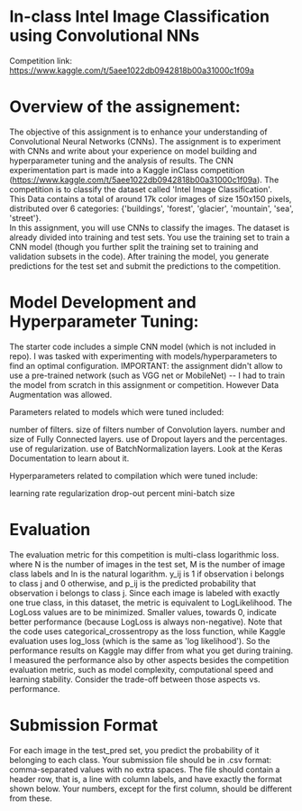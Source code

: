 # In-class Intel Image Classification using Convolutional NNs
Competition link: https://www.kaggle.com/t/5aee1022db0942818b00a31000c1f09a

# Overview of the assignement:
The objective of this assignment is to enhance your understanding of Convolutional Neural Networks (CNNs).
The assignment is to experiment with CNNs and write about your experience on model building and hyperparameter tuning and the analysis of results.
The CNN experimentation part is made into a Kaggle inClass competition (https://www.kaggle.com/t/5aee1022db0942818b00a31000c1f09a).
The competition is to classify the dataset called 'Intel Image Classification'.  
This Data contains a total of around 17k color images of size 150x150 pixels, distributed over 6 categories: {'buildings', 'forest', 'glacier', 'mountain', 'sea', 'street'}.  
In this assignment, you will use CNNs to classify the images. 
The dataset is already divided into training and test sets. 
You use the training set to train a CNN model (though you further split the training set to training and validation subsets in the code). 
After training the model, you generate predictions for the test set and submit the predictions to the competition.

# Model Development and Hyperparameter Tuning:

The starter code includes a simple CNN model (which is not included in repo). I was tasked with experimenting with models/hyperparameters to find an optimal configuration.
IMPORTANT: the assignment didn't allow to use a pre-trained network (such as VGG net or MobileNet) -- I had to train the model from scratch in this assignment or competition.  However Data Augmentation was allowed.

Parameters related to models which were tuned included:  

number of filters.
size of filters
number of Convolution layers.
number and size of Fully Connected layers.
use of Dropout layers and the percentages.
use of regularization.
use of BatchNormalization layers. Look at the Keras Documentation to learn about it.

Hyperparameters related to compilation which were tuned include:

learning rate
regularization
drop-out percent
mini-batch size 

# Evaluation
The evaluation metric for this competition is multi-class logarithmic loss.
where N is the number of images in the test set, M is the number of image class labels and ln is the natural logarithm. y_ij is 1 if observation i belongs to class j and 0 otherwise, and p_ij is the predicted probability that observation i belongs to class j. Since each image is labeled with exactly one true class, in this dataset, the metric is equivalent to LogLikelihood.
The LogLoss values are to be minimized. Smaller values, towards 0, indicate better performance (because LogLoss is always non-negative).
Note that the code uses categorical_crossentropy as the loss function, while Kaggle evaluation uses log_loss (which is the same as 'log likelihood').  So the performance results on Kaggle may differ from what you get during training.
I measured the performance also by other aspects besides the competition evaluation metric, such as model complexity, computational speed and learning stability. Consider the trade-off between those aspects vs. performance.

# Submission Format
For each image in the test_pred set, you predict the probability of it belonging to each class. Your submission file should be in .csv format: comma-separated values with no extra spaces. The file should contain a header row, that is, a line with column labels, and have exactly the format shown below. Your numbers, except for the first column, should be different from these.
